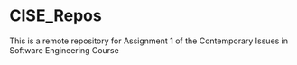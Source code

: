 ﻿# CISE_Repos

This is a remote repository for Assignment 1 of the Contemporary Issues in Software Engineering Course
